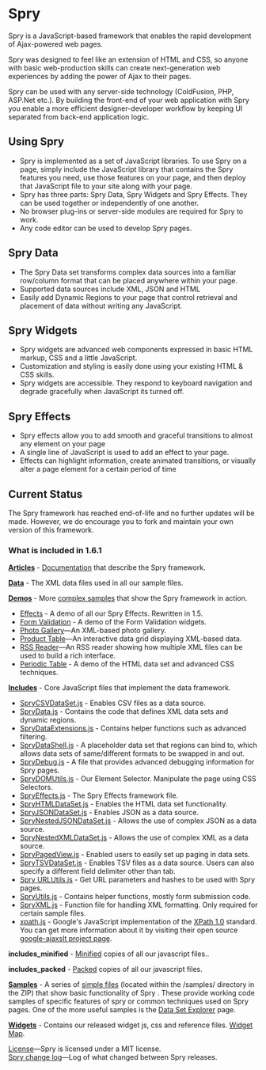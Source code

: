 # Spry


Spry is a JavaScript-based framework that enables the rapid development of Ajax-powered web pages. 

Spry was designed to feel like an extension of HTML and CSS, so anyone with basic web-production skills can create next-generation web experiences by adding the power of Ajax to their pages.

Spry can be used with any server-side technology (ColdFusion, PHP, ASP.Net etc.). By building the front-end of your web application with Spry you enable a more efficient designer-developer workflow by keeping UI separated from back-end application logic.


## Using Spry
<ul>
<li>Spry is implemented as a set of JavaScript libraries. To use Spry on a page, simply include the JavaScript library that contains the Spry features you need, use those features on your page, and then deploy that JavaScript file to your site along with your page.</li>
<li>Spry has three parts: Spry Data, Spry Widgets and Spry Effects. They can be used together or independently of one another.</li>
<li>No browser plug-ins or server-side modules are required for Spry to work.</li>
<li>Any code editor can be used to develop Spry pages.</li>
</ul>

## Spry Data
<ul>
<li>The Spry Data set transforms complex data sources into a familiar row/column format that can be placed anywhere within your page.</li>
<li>Supported data sources include XML, JSON and HTML</li>
<li>Easily add Dynamic Regions to your page that control retrieval and placement of data without writing any JavaScript.</li>
</ul>

## Spry Widgets
<ul>
<li>Spry widgets are advanced web components expressed in basic HTML markup, CSS and a little JavaScript.</li>
<li>Customization and styling is easily done using your existing HTML & CSS skills.</li>
<li>Spry widgets are accessible. They respond to keyboard navigation and degrade gracefully when JavaScript its turned off.</li>
</ul>

## Spry Effects
<ul>
<li>Spry effects allow you to add smooth and graceful transitions to almost any element on your page</li>
<li>A single line of JavaScript is used to add an effect to your page.</li>
<li>Effects can highlight information, create animated transitions, or visually alter a page element for a certain period of time</li>
</ul>

## Current Status
The Spry framework has reached end-of-life and no further updates will be made. However, we do encourage you to fork and maintain your own version of this framework. 

### What is included in 1.6.1

<p><strong><a href="http://adobe.github.com/Spry/docs.html">Articles</a></strong> - <a href="http://adobe.github.com/Spry/docs.html">Documentation</a> that describe the Spry framework.</p>
<p><strong><a href="http://github.com/adobe/Spry/data/">Data</a></strong> - The XML data files used in all our sample files. </p>
<p><strong><a href="http://adobe.github.com/Spry/demos/">Demos</a></strong> - More <a href="http://adobe.github.com/Spry/demos/index.html">complex samples</a> that show the Spry framework in action.</p>
<ul>
<li><a href="http://adobe.github.com/Spry/demos/effects/index.html">Effects</a> - A demo of all our Spry Effects. Rewritten in 1.5.</li>
<li><a href="http://adobe.github.com/Spry/demos/formsvalidation/index.html">Form Validation</a> - A demo of the Form Validation widgets. </li>
<li><a href="http://adobe.github.com/Spry/demos/gallery/index.html" target="_blank">Photo Gallery</a>&#8212;An XML-based photo gallery.</li>
<li><a href="http://adobe.github.com/Spry/demos/products/index.html" target="_blank">Product Table</a>&#8212;An interactive data grid displaying XML-based data. </li>
<li><a href="http://adobe.github.com/Spry/demos/rssreader/index.html" target="_blank">RSS Reader</a>&#8212;An RSS reader showing how multiple XML files can be used to build a rich interface.</li>
<li><a href="http://adobe.github.com/Spry/demos/periodic_table/periodic_table.htm">Periodic Table</a> - A demo of the HTML data set and advanced CSS techniques.</li>
</ul>
<p><strong><a href="http://github.com/adobe/Spry/includes/">Includes</a></strong> - Core JavaScript files that implement the data framework. </p>
<ul>
<li><a href="http://adobe.github.com/Spry/includes/SpryCSVDataSet.js">SpryCSVDataSet.js</a> - Enables CSV files as a data source.</li>
<li><a href="http://adobe.github.com/Spry/includes/SpryData.js">SpryData.js</a> - Contains the code that defines XML data sets and dynamic regions.</li>
<li><a href="http://adobe.github.com/Spry/includes/SpryDataExtensions.js">SpryDataExtensions.js</a> - Contains helper functions such as advanced filtering.</li>
<li><a href="http://adobe.github.com/Spry/includes/SpryDataShell.js">SpryDataShell.js</a> - A placeholder data set that regions can bind to, which allows data sets of same/different formats to be swapped in and out.</li>
<li><a href="http://adobe.github.com/Spry/includes/SpryDebug.js">SpryDebug.js</a> - A file that provides advanced debugging information for Spry pages.</li>
<li><a href="http://adobe.github.com/Spry/includes/SpryDOMUtils.js">SpryDOMUtils.js</a> - Our Element Selector. Manipulate the page using CSS Selectors.</li>
<li><a href="http://adobe.github.com/Spry/includes/SpryEffects.js">SpryEffects.js</a> - The Spry Effects framework file. </li>
<li><a href="http://adobe.github.com/Spry/includes/SpryHTMLDataSet.js">SpryHTMLDataSet.js</a> - Enables the HTML data set functionality.</li>
<li><a href="http://adobe.github.com/Spry/includes/SpryJSONDataSet.js">SpryJSONDataSet.js</a> - Enables JSON as a data source.</li>
<li><a href="http://adobe.github.com/Spry/includes/SpryNestedJSONDataSet.js">SpryNestedJSONDataSet.js</a> - Allows the use of complex JSON as a data source.</li>
<li><a href="http://adobe.github.com/Spry/includes/SpryNestedXMLDataSet.js">SpryNestedXMLDataSet.js</a> - Allows the use of complex XML as a data source.</li>
<li><a href="http://adobe.github.com/Spry/includes/SpryPagedView.js">SpryPagedView.js</a> - Enabled users to easily set up paging in data sets.</li>
<li><a href="http://adobe.github.com/Spry/includes/SpryTSVDataSet.js">SpryTSVDataSet.js</a> - Enables TSV files as a data source. Users can also specify a different field delimiter other than tab.</li>
<li><a href="http://adobe.github.com/Spry/includes/SpryURLUtils.js">Spry URLUtils.js</a> - Get URL parameters and hashes to be used with Spry pages.</li>
<li><a href="http://adobe.github.com/Spry/includes/SpryUtils.js">SpryUtils.js</a> - Contains helper functions, mostly form submission code.</li>
<li><a href="http://adobe.github.com/Spry/includes/SpryXML.js">SpryXML.js</a> - Function file for handling XML formatting. Only required for certain sample files. </li>
<li><a href="http://adobe.github.com/Spry/includes/xpath.js">xpath.js</a> - Google's JavaScript implementation of the <a href="http://www.w3.org/TR/xpath" target="_blank">XPath 1.0</a> standard. You can get more information about it by   visiting their open source <a href="http://goog-ajaxslt.sourceforge.net/" target="_blank">google-ajaxslt project page</a>.</li>
</ul>
<p><strong>includes_minified</strong> - <a href="http://javascript.crockford.com/jsmin.html">Minified</a> copies of all our javascript files..</p>
<p><strong>includes_packed</strong> - <a href="http://dean.edwards.name/packer/">Packed</a> copies of all our javascript files.<br />
</p>
<p><strong><a href="http://adobe.github.com/Spry/samples/">Samples</a></strong> - A series of <a href="http://adobe.github.com/Spry/samples/index.html">simple files</a> (located within the /samples/ directory in the ZIP) that show basic functionality of Spry . These  provide working code samples of specific features of spry or common  techniques used on Spry pages. One of the more useful samples is the <a href="http://adobe.github.com/Spry/samples/data_region/DataSetExplorer.html">Data Set Explorer</a> page. </p>
<p><strong><a href="http://adobe.github.com/Spry/widgets/widgets.html">Widgets</a></strong> - Contains our released widget js, css and reference  files. <a href="http://adobe.github.com/Spry/widgets/widgets.html">Widget Map</a>.</p>
<p><a href="http://adobe.github.com/Spry/License.md">License</a>&#8212;Spry is licensed under a MIT license. <br />
<a href="http://adobe.github.com/Spry/ChangeLog.html">Spry change log</a>&#8212;Log of what changed between Spry releases.</p>
